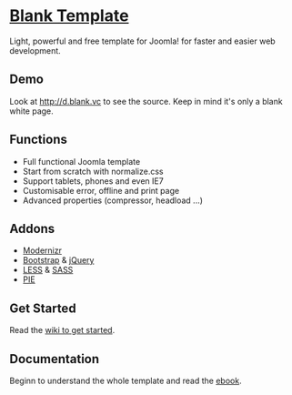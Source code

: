 # [Blank Template](http://blank.vc)

Light, powerful and free template for Joomla!
for faster and easier web development.


## Demo

Look at http://d.blank.vc to see the source. Keep in mind it's only a blank white page.

## Functions

* Full functional Joomla template
* Start from scratch with normalize.css
* Support tablets, phones and even IE7
* Customisable error, offline and print page
* Advanced properties (compressor, headload ...)

## Addons 

* [Modernizr](http://modernizr.com)
* [Bootstrap](http://getbootstrap.com) &amp; [jQuery](http://jquery.com)
* [LESS](http://lesscss.org/) &amp; [SASS](http://sass-lang.com/)
* [PIE](http://css3pie.com)

## Get Started

Read the [wiki to get started](https://github.com/Bloggerschmidt/Blank-Template/wiki/Getting-started).

## Documentation

Beginn to understand the whole template and read the [ebook](http://blank.vc/ebook.html).
